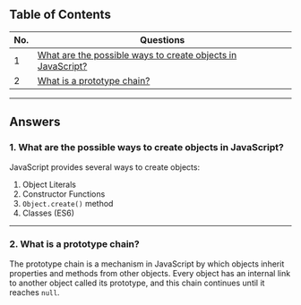 ## Table of Contents

| No. | Questions                                                      |
|-----|----------------------------------------------------------------|
| 1   | [What are the possible ways to create objects in JavaScript?](#what-are-the-possible-ways-to-create-objects-in-javascript) |
| 2   | [What is a prototype chain?](#what-is-a-prototype-chain)       |

---

## Answers

### 1. What are the possible ways to create objects in JavaScript?
JavaScript provides several ways to create objects:
1. Object Literals
2. Constructor Functions
3. `Object.create()` method
4. Classes (ES6)

---

### 2. What is a prototype chain?
The prototype chain is a mechanism in JavaScript by which objects inherit properties and methods from other objects. Every object has an internal link to another object called its prototype, and this chain continues until it reaches `null`.
